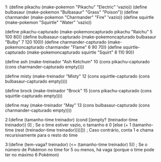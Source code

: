 1: (define pikachu (make-pokemon "Pikachu" "Electric" 'vazio))
    (define bulbasaur (make-pokemon "Bulbasaur" "Grass" "Poison"))
    (define charmander (make-pokemon "Charmander" "Fire" 'vazio))
    (define squirtle (make-pokemon "Squirtle" "Water" 'vazio))

(define pikachu-capturado (make-pokemoncapturado pikachu "Raichu" 5 100 80))
   (define bulbasaur-capturado (make-pokemoncapturado bulbasaur "Bulby" 7 120 100))
   (define charmander-capturado (make-pokemoncapturado charmander "Flame" 6 90 70))
   (define squirtle-capturado (make-pokemoncapturado squirtle "Squirt" 8 110 90))

(define ash (make-treinador "Ash Ketchum" 10 (cons pikachu-capturado (cons charmander-capturado empty))))

(define misty (make-treinador "Misty" 12 (cons squirtle-capturado (cons bulbasaur-capturado empty))))

(define brock (make-treinador "Brock" 15 (cons pikachu-capturado (cons squirtle-capturado empty))))

(define may (make-treinador "May" 13 (cons bulbasaur-capturado (cons charmander-capturado empty))))


2:(define (tamanho-time treinador)
  (cond
    [(empty? (treinador-time treinador)) 0]  ; Se o time estiver vazio, o tamanho é 0
    [else (+ 1 (tamanho-time (rest (treinador-time treinador))))]))  ; Caso contrário, conta 1 e chama recursivamente para o resto do time



3:(define (tem-vaga? treinador)
  (<= (tamanho-time treinador) 5))  ; Se o número de Pokémon no time for 5 ou menos, há vaga (porque o time pode ter no máximo 6 Pokémon)
